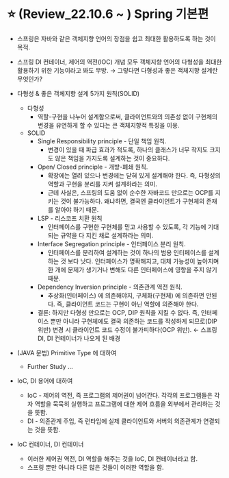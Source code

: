 # ⭐️ (Review_22.10.6 ~ ) Spring 기본편

- 스프링은 자바와 같은 객체지향 언어의 장점을 쉽고 최대한 활용하도록 하는 것이 목적.
- 스프링 DI 컨테이너, 제어의 역전(IOC) 개념 모두 객체지향 언어의 다형성을 최대한 활용하기 위한 기능이라고 봐도 무방. → 그렇다면 다형성과 좋은 객체지향 설계란 무엇인가?
- 다형성 & 좋은 객체지향 설계 5가지 원칙(SOLID)
    - 다형성
        - 역할-구현을 나누어 설계함으로써, 클라이언트와의 의존성 없이 구현체의 변경을 유연하게 할 수 있다는 큰 객체지향적 특징을 이용.
    - SOLID
        - Single Responsibility principle - 단일 책임 원칙.
            - 변경이 있을 때 파급 효과가 적도록, 하나의 클래스가 너무 작지도 크지도 않은 책임을 가지도록 설계하는 것이 중요하다.
        - Open/ Closed principle - 개방-폐쇄 원칙.
            - 확장에는 열려 있으나 변경에는 닫혀 있게 설계해야 한다. 즉, 다형성의 역할과 구현을 분리를 지켜 설계하라는 의미.
            - 근데 사실은, 스프링의 도움 없이 순수한 자바코드 만으로는 OCP를 지키는 것이 불가능하다. 왜냐하면, 결국엔 클라이언트가 구현체의 존재를 알아야 하기 때문.
        - LSP - 리스코프 치환 원칙
            - 인터페이스를 구현한 구현체를 믿고 사용할 수 있도록, 각 기능에 기대되는 규약을 다 지킨 채로 설계하라는 의미.
        - Interface Segregation principle - 인터페이스 분리 원칙.
            - 인터페이스를 분리하여 설계하는 것이 하나의 범용 인터페이스를 설계하는 것 보다 낫다. 인터페이스가 명확해지고, 대체 가능성이 높아지며 한 개에 문제가 생기거나 변해도 다른 인터페이스에 영향을 주지 않기 때문.
        - Dependency Inversion principle - 의존관계 역전 원칙.
            - 추상화(인터페이스) 에 의존해야지, 구체화(구현체) 에 의존하면 안된다. 즉, 클라이언트 코드는 구현이 아닌 역할에 의존해야 한다.
        - 결론: 하지만 다형성 만으로는 OCP, DIP 원칙을 지킬 수 없다. 즉, 인터페이스 뿐만 아니라 구현체에도 결국 의존하는 코드를 작성하게 되므로(DIP 위반) 변경 시 클라이언트 코드 수정이 불가피하다(OCP 위반).
         ← 스프링 DI, DI 컨테이너가 나오게 된 배경

- (JAVA 문법) Primitive Type 에 대하여
    - Further Study …

- IoC, DI 용어에 대하여
    - IoC - 제어의 역전, 즉 프로그램의 제어권이 넘어간다. 각각의 프로그램들은 각자 역할을 묵묵히 실행하고 프로그램에 대한 제어 흐름을 외부에서 관리하는 것을 뜻함.
    - DI - 의존관계 주입, 즉 런타임에 실제 클라이언트와 서버의 의존관계가 연결되는 것을 뜻함.
- IoC 컨테이너, DI 컨테이너
    - 이러한 제어권 역전, DI 역할을 해주는 것을 IoC, DI 컨테이너라고 함.
    - 스프링 뿐만 아니라 다른 많은 것들이 이러한 역할을 함.
